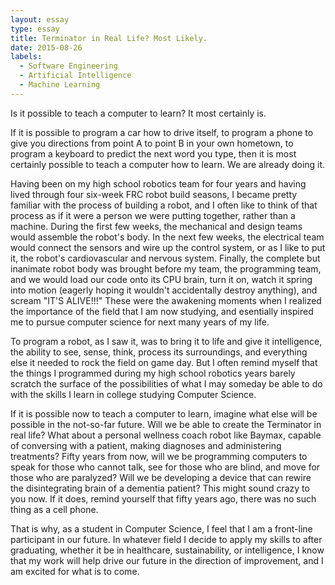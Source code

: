 ```yaml
---
layout: essay
type: essay
title: Terminator in Real Life? Most Likely.
date: 2015-08-26
labels:
  - Software Engineering
  - Artificial Intelligence
  - Machine Learning
---
```


Is it possible to teach a computer to learn?
It most certainly is.

If it is possible to program a car how to drive itself, to program a phone to give you directions from point A to point B in your own hometown, to program a keyboard to predict the next word you type, then it is most certainly possible to teach a computer how to learn. We are already doing it.

Having been on my high school robotics team for four years and having lived through four six-week FRC robot build seasons, I became pretty familiar with the process of building a robot, and I often like to think of that process as if it were a person we were putting together, rather than a machine. During the first few weeks, the mechanical and design teams would assemble the robot's body. In the next few weeks, the electrical team would connect the sensors and wire up the control system, or as I like to put it, the robot's cardiovascular and nervous system. Finally, the complete but inanimate robot body was brought before my team, the programming team, and we would load our code onto its CPU brain, turn it on, watch it spring into motion (eagerly hoping it wouldn't accidentally destroy anything), and scream "IT'S ALIVE!!!" These were the awakening moments when I realized the importance of the field that I am now studying, and esentially inspired me to pursue computer science for next many years of my life.

To program a robot, as I saw it, was to bring it to life and give it intelligence, the ability to see, sense, think, process its surroundings, and everything else it needed to rock the field on game day. But I often remind myself that the things I programmed during my high school robotics years barely scratch the surface of the possibilities of what I may someday be able to do with the skills I learn in college studying Computer Science. 

If it is possible now to teach a computer to learn, imagine what else will be possible in the not-so-far future. Will we be able to create the Terminator in real life? What about a personal wellness coach robot like Baymax, capable of conversing with a patient, making diagnoses and administering treatments? Fifty years from now, will we be programming computers to speak for those who cannot talk, see for those who are blind, and move for those who are paralyzed? Will we be developing a device that can rewire the disintegrating brain of a dementia patient? This might sound crazy to you now. If it does, remind yourself that fifty years ago, there was no such thing as a cell phone.

That is why, as a student in Computer Science, I feel that I am a front-line participant in our future. In whatever field I decide to apply my skills to after graduating, whether it be in healthcare, sustainability, or intelligence, I know that my work will help drive our future in the direction of improvement, and I am excited for what is to come.





